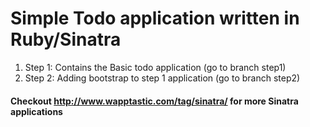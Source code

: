 # Simple Todo application written in Ruby/Sinatra

1. Step 1: Contains the Basic todo application (go to branch step1)
2. Step 2: Adding bootstrap to step 1 application (go to branch step2)


#### Checkout http://www.wapptastic.com/tag/sinatra/ for more Sinatra applications